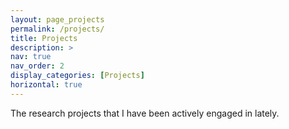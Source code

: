 ```yaml
---
layout: page_projects
permalink: /projects/
title: Projects
description: >
nav: true
nav_order: 2
display_categories: [Projects]
horizontal: true
---
```


The research projects that I have been actively engaged in lately.
